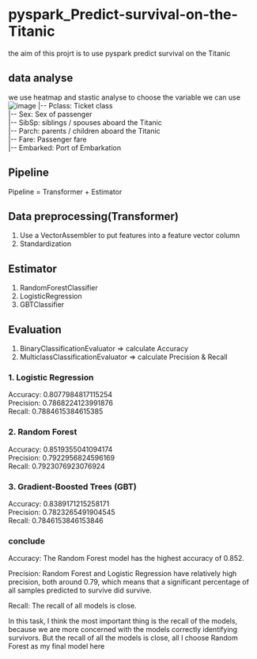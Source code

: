 # pyspark_Predict-survival-on-the-Titanic
the aim of this projrt is to use pyspark predict survival on the Titanic
## data analyse
we use heatmap and stastic analyse to choose the variable we can use
![image](https://github.com/kehanantoineLIU/pyspark_Predict-survival-on-the-Titanic/assets/125217787/9a454a91-a773-426f-9fd6-9598a5445544)
 |-- Pclass:  Ticket class   
 |-- Sex: Sex of passenger    
 |-- SibSp: siblings / spouses aboard the Titanic   
 |-- Parch: parents / children aboard the Titanic   
 |-- Fare:  Passenger fare  
 |-- Embarked: Port of Embarkation

## Pipeline
 Pipeline = Transformer + Estimator
 ## Data preprocessing(Transformer)
1. Use a VectorAssembler to put features into a feature vector column
2. Standardization
## Estimator
1. RandomForestClassifier
2. LogisticRegression
3. GBTClassifier

## Evaluation
1. BinaryClassificationEvaluator => calculate Accuracy
2. MulticlassClassificationEvaluator => calculate Precision & Recall
 ### 1. Logistic Regression
 Accuracy: 0.8077984817115254   
 Precision: 0.7868224123991876   
 Recall: 0.7884615384615385
 ### 2. Random Forest
 Accuracy: 0.8519355041094174   
 Precision: 0.7922956824596169   
 Recall: 0.7923076923076924
 ### 3. Gradient-Boosted Trees (GBT)
 Accuracy: 0.8389171215258171   
 Precision: 0.7823265491904545   
 Recall: 0.7846153846153846
### conclude
Accuracy: The Random Forest model has the highest accuracy of 0.852.

Precision: Random Forest and Logistic Regression have relatively high precision, both around 0.79, which means that a significant percentage of all samples predicted to survive did survive.

Recall: The recall of all models is close.

In this task, I think the most important thing is the recall of the models, because we are more concerned with the models correctly identifying survivors. But the recall of all the models is close, all I choose Random Forest as my final model here

